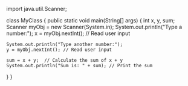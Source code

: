 
import java.util.Scanner; 

class MyClass {
  public static void main(String[] args) {
    int x, y, sum;
    Scanner myObj = new Scanner(System.in); 
    System.out.println("Type a number:");
    x = myObj.nextInt(); // Read user input

    System.out.println("Type another number:");
    y = myObj.nextInt(); // Read user input

    sum = x + y;  // Calculate the sum of x + y
    System.out.println("Sum is: " + sum); // Print the sum
  }
} 
 
